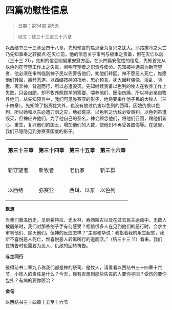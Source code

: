 # 四篇劝慰性信息 

> 日期：第34周 第5天

> 经文：结三十三至三十六章

以西结书三十三章至四十八章，先知预言的焦点全为复兴之犹大。耶路撒冷之灭亡乃先知事奉之转捩点∶在灭亡前，他的信息关乎审判与极重之责备，但在灭亡以后（三十三 21），先知的信息则偏重安慰方面。在头四篇安慰性的信息，先知首先从以色列在守望工作上之失败，阐明守望者之职责与使命。先知被神选召为新守望者，他必须在审判临到神子民以先警告他们，劝他们转回。神不愿恶人死亡，惟愿他们转回，离开恶道。以西结按神的指示，忠心预言。犹大因拜偶像、淫乱、骄傲、离弃神，背道而行，所以必遭毁灭。先知继续责备以色列的牧人在牧养工作上失败，只会自肥，却不牧养照顾羊的需要、喂养他们、医治伤痛，所以神必亲自牧养他们。从先知预言中，我们可见弥赛亚的影子，他将要来作他子民的大牧人（三十四章）。先知除了指责犹大外，也没有放过仇害以色列的西珥，因她仇恨以色列，所以她和以东必遭刀剑之灾，地必荒凉。以色列之仇敌必受审判。以色列虽遭毁灭，但神应许他们，为了他自己的圣名，神会顾念他们，将他们召回，赐他们新心、重生，复兴他们的国土，增加他们的人数，使他们不再受各国侮辱。在这里，我们已隐隐见到弥赛亚国度的影子。

<table>
 <tbody>
  <tr>
   <th><p>第三十三章</p></th>
   <th><p>第三十四章</p></th>
   <th><p>第三十五章</p></th>
   <th><p>第三十六章</p></th>
  </tr>
  <tr>
   <td><p>新守望者</p></td>
   <td><p>新牧者</p></td>
   <td><p>老仇家</p></td>
   <td><p>新羊群</p></td>
  </tr>
  <tr>
   <td><p>以西结</p></td>
   <td><p>弥赛亚</p></td>
   <td><p>西珥、以东</p></td>
   <td><p>以色列</p></td>
  </tr>
 </tbody>
</table>

**默想**

当我们重温历史，见到希特拉、史太林、寿西斯古以及在过去民主运动中，无数人被屠杀时，我们对那些刽子手有何感受？相信很多人在见到他们的恶行时，会求主审判他们、除灭他们。但神的反应怎样？“主耶和华说：我指着我的永生起誓，我断不喜悦恶人死亡，惟喜悦恶人转离所行的道而活。”（结三十三 11）看来，我们在祷告时也需要为恶人、仇敌的回转祷告。

**与主同行**

彼得前书二章九节称我们都是神的祭司、是牧人，请看看以西结书三十四章十六节，小牧人的责任是什么？今天，你有否想到那些失丧的人要你寻回？受伤的要你包扎？有病的要你医治？

**金句**

以西结书三十四章十五至十六节




